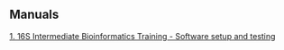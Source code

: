 ## Manuals

[1. 16S Intermediate Bioinformatics Training - Software setup and testing](software_setup_and_testing.md)
